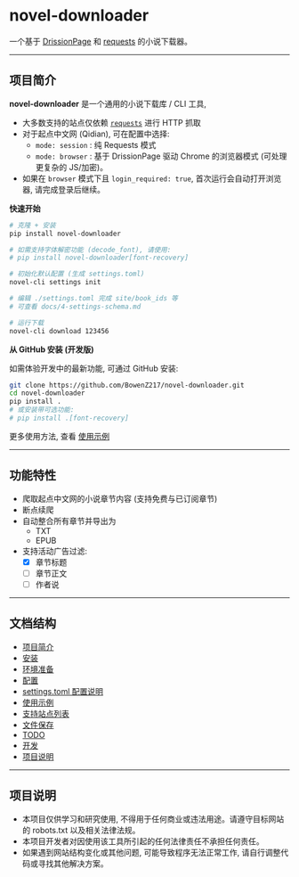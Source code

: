 # novel-downloader

一个基于 [DrissionPage](https://www.drissionpage.cn) 和 [requests](https://github.com/psf/requests) 的小说下载器。

---

## 项目简介

**novel-downloader** 是一个通用的小说下载库 / CLI 工具,
- 大多数支持的站点仅依赖 [`requests`](https://github.com/psf/requests) 进行 HTTP 抓取
- 对于起点中文网 (Qidian), 可在配置中选择:
  - `mode: session` : 纯 Requests 模式
  - `mode: browser`  : 基于 DrissionPage 驱动 Chrome 的浏览器模式 (可处理更复杂的 JS/加密)。
- 如果在 `browser` 模式下且 `login_required: true`, 首次运行会自动打开浏览器, 请完成登录后继续。

**快速开始**

```bash
# 克隆 + 安装
pip install novel-downloader

# 如需支持字体解密功能 (decode_font), 请使用:
# pip install novel-downloader[font-recovery]

# 初始化默认配置 (生成 settings.toml)
novel-cli settings init

# 编辑 ./settings.toml 完成 site/book_ids 等
# 可查看 docs/4-settings-schema.md

# 运行下载
novel-cli download 123456
```

**从 GitHub 安装 (开发版)**

如需体验开发中的最新功能, 可通过 GitHub 安装:

```bash
git clone https://github.com/BowenZ217/novel-downloader.git
cd novel-downloader
pip install .
# 或安装带可选功能:
# pip install .[font-recovery]
```

更多使用方法, 查看 [使用示例](docs/5-usage-examples.md)

---

## 功能特性

- 爬取起点中文网的小说章节内容 (支持免费与已订阅章节)
- 断点续爬
- 自动整合所有章节并导出为
  - TXT
  - EPUB
- 支持活动广告过滤:
  - [x] 章节标题
  - [ ] 章节正文
  - [ ] 作者说

---

## 文档结构

- [项目简介](#项目简介)
- [安装](docs/1-installation.md)
- [环境准备](docs/2-environment-setup.md)
- [配置](docs/3-configuration.md)
- [settings.toml 配置说明](docs/4-settings-schema.md)
- [使用示例](docs/5-usage-examples.md)
- [支持站点列表](docs/6-supported-sites.md)
- [文件保存](docs/file-saving.md)
- [TODO](docs/todo.md)
- [开发](docs/develop.md)
- [项目说明](#项目说明)

---

## 项目说明

- 本项目仅供学习和研究使用, 不得用于任何商业或违法用途。请遵守目标网站的 robots.txt 以及相关法律法规。
- 本项目开发者对因使用该工具所引起的任何法律责任不承担任何责任。
- 如果遇到网站结构变化或其他问题, 可能导致程序无法正常工作, 请自行调整代码或寻找其他解决方案。
